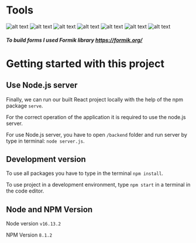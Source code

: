 # Tools

![alt text](https://img.shields.io/badge/HTML5-E34F26?style=for-the-badge&logo=html5&logoColor=white)
![alt text](https://img.shields.io/badge/CSS3-1572B6?style=for-the-badge&logo=css3&logoColor=white)
![alt text](https://img.shields.io/badge/JavaScript-323330?style=for-the-badge&logo=javascript&logoColor=F7DF1E)
![alt text](https://img.shields.io/badge/TypeScript-007ACC?style=for-the-badge&logo=typescript&logoColor=white)
![alt text](https://img.shields.io/badge/React-20232A?style=for-the-badge&logo=react&logoColor=61DAFB)
![alt text](https://img.shields.io/badge/styled--components-DB7093?style=for-the-badge&logo=styled-components&logoColor=white)
![alt text](https://img.shields.io/badge/Node.js-43853D?style=for-the-badge&logo=node.js&logoColor=white)

##### To build forms I used Formik library https://formik.org/

# Getting started with this project

## Use Node.js server

Finally, we can run our built React project locally with the help of the npm package `serve`.

For the correct operation of the application it is required to use the node.js server.

For use Node.js server, you have to open `/backend` folder and run server by type in terminal:
`node server.js`.

## Development version

To use all packages you have to type in the terminal `npm install`.

To use project in a development environment, type `npm start` in a terminal in the code editor.

## Node and NPM Version

Node version `v16.13.2`

NPM Version `8.1.2`
